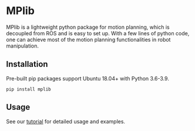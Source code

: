 # MPlib

MPlib is a lightweight python package for motion planning, which is decoupled from ROS and is easy to set up. With a few lines of python code, one can achieve most of the motion planning functionalities in robot manipulation.

## Installation

Pre-built pip packages support Ubuntu 18.04+ with Python 3.6-3.9.

```
pip install mplib
```

## Usage

See our [tutorial](https://sapien.ucsd.edu/docs/latest/tutorial/motion_planning/getting_started.html) for detailed usage and examples.
